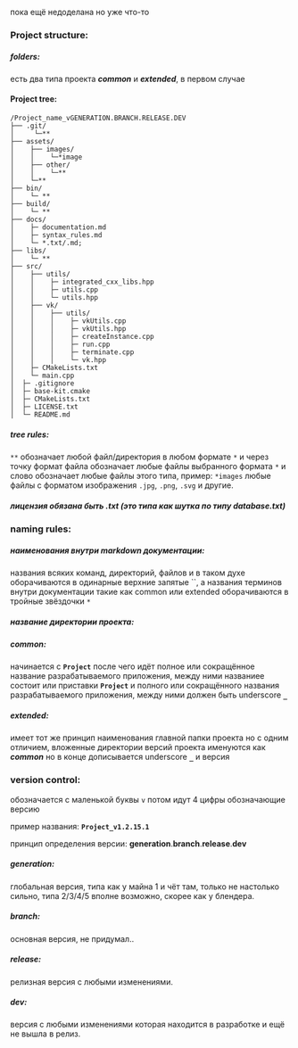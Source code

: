 пока ещё недоделана но уже что-то

### Project structure:
##### folders:
есть два типа проекта ***common*** и ***extended***, в первом случае

#### Project tree:
~~~
/Project_name_vGENERATION.BRANCH.RELEASE.DEV
├── .git/
│     └─**
├── assets/
│    ├── images/
│    │    └─*image
│    ├── other/
│    │    └─**
│    └─**
├── bin/
│    └─ **
├── build/
│    └─ **
├── docs/
│    ├─ documentation.md
│    ├─ syntax_rules.md
│    └─ *.txt/.md;
├── libs/
│    └─ **
├── src/
│    ├── utils/
│    │    ├─ integrated_cxx_libs.hpp
│    │    ├─ utils.cpp
│    │    └─ utils.hpp
│    ├── vk/
│    │    ├── utils/
│    │    │    ├─ vkUtils.cpp
│	 │    │    ├─ vkUtils.hpp
│    │    │    ├─ createInstance.cpp
│    │    │    ├─ run.cpp
│    │    │    ├─ terminate.cpp
│    │    │    └─ vk.hpp
│    ├─ CMakeLists.txt
│    └─ main.cpp
│  ├─ .gitignore
│  ├─ base-kit.cmake
│  ├─ CMakeLists.txt
│  ├─ LICENSE.txt
│  └─ README.md
  ~~~
##### tree rules:
 `**` обозначает любой файл/директория в любом формате
 `*` и через точку формат файла обозначает любые файлы выбранного формата
 `*` и слово обозначает любые файлы этого типа, пример: `*images` любые файлы с форматом изображения `.jpg`, `.png`, `.svg` и другие.


##### лицензия обязана быть .txt (это типа как шутка по типу database.txt)


### naming rules:
##### наименования внутри markdown документации:
названия всяких команд, директорий, файлов и в таком духе оборачиваются в одинарные верхние запятые \`\`, а названия терминов внутри документации такие как common или extended оборачиваются в тройные звёздочки `*`

##### название директории проекта:
##### common:
начинается с **`Project`** после чего идёт полное или сокращённое название разрабатываемого приложения, между ними
названиее состоит или приставки **`Project`** и полного или сокращённого названия разрабатываемого приложения, между ними должен быть underscore **`_`**
##### extended:
имеет тот же принцип наименования главной папки проекта но с одним отличием, вложенные директории версий проекта именуются как ***common*** но в конце дописывается underscore **`_`** и версия


### version control:

обозначается с маленькой буквы `v` потом идут 4 цифры обозначающие версию

пример названия: **`Project_v1.2.15.1`**

принцип определения версии: **generation**.**branch**.**release**.**dev**

##### generation:
глобальная версия, типа как у майна 1 и чёт там, только не настолько сильно, типа 2/3/4/5 вполне возможно, скорее как у блендера.
##### branch:
основная версия, не придумал..
##### release:
релизная версия с любыми изменениями.
##### dev:
версия с любыми изменениями которая находится в разработке и ещё не вышла в релиз.

